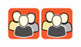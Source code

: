 # 
<img src="https://github.com/titan8c3/icons/blob/main/orange-flat-community2.png?raw=true" width=64 height=64>
<img src="https://raw.githubusercontent.com/titan8c3/icons/0aa620dfd6fd02a8d1948c33afac2ff4368d68fc/orange-flat-community2.svg" width=64 height=64>
